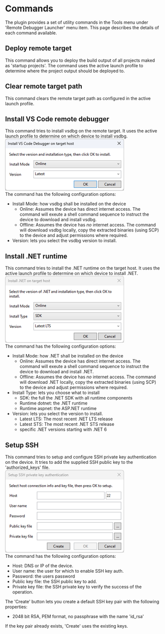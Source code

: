 # Commands
The plugin provides a set of utility commands in the Tools menu under 'Remote Debugger Launcher' menu item.
This page describes the details of each command available.

## Deploy remote target
This command allows you to deploy the build output of all projects maked as 'startup projects'.
The command uses the active launch profile to determine where the project output should be deployed to.

## Clear remote target path
This command clears the remote target path as configured in the active launch profile.

## Install VS Code remote debugger
This command tries to install vsdbg on the remote target. It uses the active launch profile to determine on which device to install vsdbg.  
![CommandInstallDebugger](ScreenShort-Command-InstallDebugger.png)<br>
The command has the following configuration options:
- Install Mode: how vsdbg shall be installed on the device
  - Online: Assumes the device has direct internet access. The command will exeute a shell command sequence to instruct the device to download and install vsdbg.
  - Offline: Assumes the device has *no* internet access. The command will download vsdbg locally, copy the extracted binaries (using SCP) to the device and adjust permissions where required.
- Version: lets you select the vsdbg version to install.

## Install .NET runtime
This command tries to install the .NET runtime on the target host. It uses the active launch profile to determine on which device to install .NET.  
![CommandInstallDotnet](ScreenShort-Command-InstallDotnet.png)<br>
The command has the following configuration options:
- Install Mode: how .NET shall be installed on the device
  - Online: Assumes the device has direct internet access. The command will exeute a shell command sequence to instruct the device to download and install .NET.
  - Offline: Assumes the device has *no* internet access. The command will download .NET locally, copy the extracted binaries (using SCP) to the device and adjust permissions where required.
- Install Type: lets you choose what to install
  - SDK: the full the .NET SDK with all runtime components
  - Runtime dotnet: the .NET runtime
  - Runtime aspnet: the ASP.NET runtime
- Version: lets you select the version to install.
  - Latest LTS: The most recent .NET LTS release
  - Latest STS: The most recent .NET STS release
  - specific .NET versions starting with .NET 6

## Setup SSH
This command tries to setup and configure SSH private key authentication on the device. It tries to add the supplied SSH public key to the 'authorized_keys' file.  
![CommandSetupSsh](ScreenShort-Command-SetupSsh.png)<br>
The command has the following configuration options:
- Host: DNS or IP of the device.
- User name: the user for which to enable SSH key auth.
- Password: the users password
- Public key file: the SSH public key to add.
- Private key file: the SSH private key to verify the success of the operation.

The 'Create' button lets you create a default SSH key pair with the following properties:
- 2048 bit RSA, PEM format, no passphrase with the name 'id_rsa'

If the key pair already exists, 'Create' uses the existing keys.
